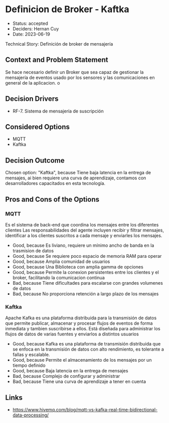 # Definicion de Broker - Kaftka

* Status: accepted
* Deciders: Hernan Cuy
* Date: 2023-06-19

Technical Story: Definición de broker de mensajería

## Context and Problem Statement

Se hace necesario definir un Broker que sea capaz de gestionar la mensajería de eventos usado por los sensores y las comunicaciones en general de la aplicacion. o

## Decision Drivers

* RF-7. Sistema de mensajería de suscripción

## Considered Options

* MQTT
* Kaftka

## Decision Outcome

Chosen option: "Kaftka", because Tiene baja latencia en la entrega de mensajes, ai bien requiere una curva de aprendizaje, contamos con desarrolladores capacitados en esta tecnología.

## Pros and Cons of the Options

### MQTT

Es el sistema de back-end que coordina los mensajes entre los diferentes clientes  Las responsabilidades del agente incluyen recibir y filtrar mensajes, identificar a los clientes suscritos a cada mensaje y enviarles los mensajes.

* Good, because Es liviano, requiere un mínimo ancho de banda en la trasmision de datos
* Good, because Se requiere poco espacio de memoria RAM para operar
* Good, because Amplia comunidad de usuarios
* Good, because Una Biblioteca con amplia gamma de opciones
* Good, because Permite la conexion persistentes entre los clientes y el broker, facilitando la comunicacion continua
* Bad, because Tiene dificultades para escalarse con grandes volumenes de datos
* Bad, because No proporciona retención a largo plazo de los mensajes

### Kaftka

Apache Kafka es una plataforma distribuida para la transmisión de datos que permite publicar, almacenar y procesar flujos de eventos de forma inmediata y tambien suscribirse a ellos. Está diseñada para administrar los flujos de datos de varias fuentes y enviarlos a distintos usuarios

* Good, because Kafka es una plataforma de transmisión distribuida que se enfoca en la transmisión de datos con alto rendimiento, es tolerante a fallas y escalable.
* Good, because Permite el almacenamiento de los mensajes por un tiempo definido
* Good, because Baja latencia en la entrega de mensajes
* Bad, because Complejo de configurar y administrar
* Bad, because Tiene una curva de aprendizaje a tener en cuenta

## Links

* https://www.hivemq.com/blog/mqtt-vs-kafka-real-time-bidirectional-data-processing/
